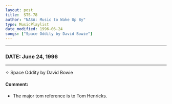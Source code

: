 ```yaml
---
layout: post
title:  STS-78
author: "NASA: Music to Wake Up By"
type: MusicPlaylist
date_modified: 1996-06-24
songs: ["Space Oddity by David Bowie"]
---
```


----
### DATE: June 24, 1996
----
✧ Space Oddity by David Bowie

#### Comment:
* The major tom reference is to Tom Henricks.



<br/>
<center>
	<a target="_blank"
	   href="https://twitter.com/intent/tweet?hashtags=Space,NASA,Playlist,NASAWakeupCalls,SpaceProgram&text={{ page.author}}, '{{ page.songs.first }}' {{ page.title }}, {{ page.date | date: '%B %d, %Y' }}. {{ site.url }}{{ page.url }}&via=nasawakeupcalls"><i class="fab fa-twitter" alt="Tweet this page" style="font-size: 1.3em;"></i></a>
	&nbsp; 	<i class="fas fa-user-astronaut" style="font-size: 1.5em;"></i> &nbsp;
    <a type="amzn" search="'Space Oddity by David Bowie'" category="popular music">
    <i class="fab fa-amazon" style="font-size: 1.3em;"></i></a>
</center>
